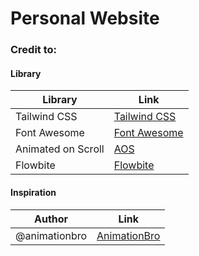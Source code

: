 # Personal Website

### Credit to:

#### Library
| Library                | Link                                    |
|------------------------|-----------------------------------------|
| Tailwind CSS           | [Tailwind CSS](https://tailwindcss.com/)|
| Font Awesome           | [Font Awesome](https://fontawesome.com/)|
| Animated on Scroll     | [AOS](https://michalsnik.github.io/aos) |
| Flowbite               | [Flowbite](https://flowbite.com/)       |

#### Inspiration
| Author             | Link                                                           |
|--------------------|----------------------------------------------------------------|
| @animationbro      | [AnimationBro](https://codepen.io/animationbro/pen/OJQEVEj)    |
